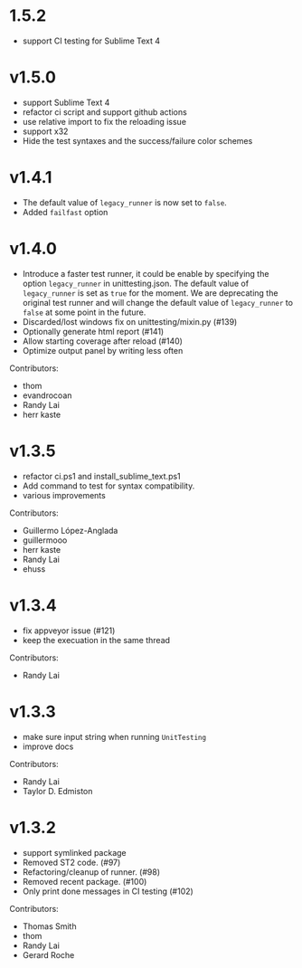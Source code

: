 # 1.5.2
   - support CI testing for Sublime Text 4

# v1.5.0
   - support Sublime Text 4
   - refactor ci script and support github actions
   - use relative import to fix the reloading issue
   - support x32
   - Hide the test syntaxes and the success/failure color schemes

# v1.4.1

   - The default value of `legacy_runner` is now set to `false`.
   - Added `failfast` option

# v1.4.0

   - Introduce a faster test runner, it could be enable by specifying the
     option `legacy_runner` in unittesting.json. The default value of
     `legacy_runner` is set as `true` for the moment. We are deprecating
     the original test runner and will change the default value of `legacy_runner`
     to `false` at some point in the future.
   - Discarded/lost windows fix on unittesting/mixin.py (#139)
   - Optionally generate html report (#141)
   - Allow starting coverage after reload (#140)
   - Optimize output panel by writing less often

  Contributors:
   - thom
   - evandrocoan
   - Randy Lai
   - herr kaste


# v1.3.5

   - refactor ci.ps1 and install_sublime_text.ps1
   - Add command to test for syntax compatibility.
   - various improvements

  Contributors:
   - Guillermo López-Anglada
   - guillermooo
   - herr kaste
   - Randy Lai
   - ehuss


# v1.3.4

   - fix appveyor issue (#121)
   - keep the execuation in the same thread

  Contributors:
   - Randy Lai


# v1.3.3

   - make sure input string when running `UnitTesting`
   - improve docs

  Contributors:
   - Randy Lai
   - Taylor D. Edmiston


# v1.3.2

   - support symlinked package
   - Removed ST2 code. (#97)
   - Refactoring/cleanup of runner. (#98)
   - Removed recent package. (#100)
   - Only print done messages in CI testing (#102)

  Contributors:
   - Thomas Smith
   - thom
   - Randy Lai
   - Gerard Roche

